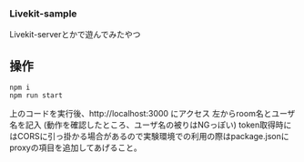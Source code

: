 ### Livekit-sample
Livekit-serverとかで遊んでみたやつ
## 操作
```
npm i
npm run start
```
上のコードを実行後、http://localhost:3000 にアクセス
左からroom名とユーザ名を記入 (動作を確認したところ、ユーザ名の被りはNGっぽい)
token取得時にはCORSに引っ掛かる場合があるので実験環境での利用の際はpackage.jsonにproxyの項目を追加してあげること。
